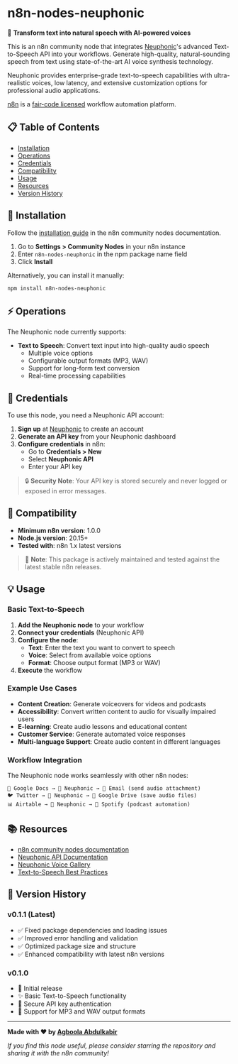 # n8n-nodes-neuphonic

🎤 **Transform text into natural speech with AI-powered voices**

This is an n8n community node that integrates [Neuphonic](https://www.neuphonic.com/)'s advanced Text-to-Speech API into your workflows. Generate high-quality, natural-sounding speech from text using state-of-the-art AI voice synthesis technology.

Neuphonic provides enterprise-grade text-to-speech capabilities with ultra-realistic voices, low latency, and extensive customization options for professional audio applications.

[n8n](https://n8n.io/) is a [fair-code licensed](https://docs.n8n.io/reference/license/) workflow automation platform.

## 📋 Table of Contents

- [Installation](#installation)
- [Operations](#operations)
- [Credentials](#credentials)
- [Compatibility](#compatibility)
- [Usage](#usage)
- [Resources](#resources)
- [Version History](#version-history)

## 🚀 Installation

Follow the [installation guide](https://docs.n8n.io/integrations/community-nodes/installation/) in the n8n community nodes documentation.

1. Go to **Settings > Community Nodes** in your n8n instance
2. Enter `n8n-nodes-neuphonic` in the npm package name field
3. Click **Install**

Alternatively, you can install it manually:

```bash
npm install n8n-nodes-neuphonic
```

## ⚡ Operations

The Neuphonic node currently supports:

- **Text to Speech**: Convert text input into high-quality audio speech
  - Multiple voice options
  - Configurable output formats (MP3, WAV)
  - Support for long-form text conversion
  - Real-time processing capabilities

## 🔐 Credentials

To use this node, you need a Neuphonic API account:

1. **Sign up** at [Neuphonic](https://www.neuphonic.com/) to create an account
2. **Generate an API key** from your Neuphonic dashboard
3. **Configure credentials** in n8n:
   - Go to **Credentials > New**
   - Select **Neuphonic API**
   - Enter your API key

> 🔒 **Security Note**: Your API key is stored securely and never logged or exposed in error messages.

## 🔧 Compatibility

- **Minimum n8n version**: 1.0.0
- **Node.js version**: 20.15+
- **Tested with**: n8n 1.x latest versions

> 📝 **Note**: This package is actively maintained and tested against the latest stable n8n releases.

## 💡 Usage

### Basic Text-to-Speech

1. **Add the Neuphonic node** to your workflow
2. **Connect your credentials** (Neuphonic API)
3. **Configure the node**:
   - **Text**: Enter the text you want to convert to speech
   - **Voice**: Select from available voice options
   - **Format**: Choose output format (MP3 or WAV)
4. **Execute** the workflow

### Example Use Cases

- **Content Creation**: Generate voiceovers for videos and podcasts
- **Accessibility**: Convert written content to audio for visually impaired users
- **E-learning**: Create audio lessons and educational content
- **Customer Service**: Generate automated voice responses
- **Multi-language Support**: Create audio content in different languages

### Workflow Integration

The Neuphonic node works seamlessly with other n8n nodes:

```
📝 Google Docs → 🎤 Neuphonic → 📧 Email (send audio attachment)
🐦 Twitter → 🎤 Neuphonic → 💾 Google Drive (save audio files)
📊 Airtable → 🎤 Neuphonic → 🎵 Spotify (podcast automation)
```

## 📚 Resources

- [n8n community nodes documentation](https://docs.n8n.io/integrations/#community-nodes)
- [Neuphonic API Documentation](https://docs.neuphonic.com/)
- [Neuphonic Voice Gallery](https://www.neuphonic.com/voices)
- [Text-to-Speech Best Practices](https://docs.neuphonic.com/best-practices)

## 📖 Version History

### v0.1.1 (Latest)
- ✅ Fixed package dependencies and loading issues
- ✅ Improved error handling and validation
- ✅ Optimized package size and structure
- ✅ Enhanced compatibility with latest n8n versions

### v0.1.0
- 🎉 Initial release
- ✨ Basic Text-to-Speech functionality
- 🔐 Secure API key authentication
- 🎵 Support for MP3 and WAV output formats

---

**Made with ❤️ by [Agboola Abdulkabir](https://github.com/Abdk4Moura)**

*If you find this node useful, please consider starring the repository and sharing it with the n8n community!*
